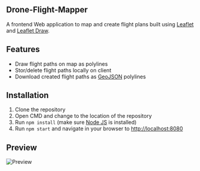 ## Drone-Flight-Mapper
A frontend Web application to map and create flight plans built using [Leaflet](http://leafletjs.com) and [Leaflet Draw](https://github.com/Leaflet/Leaflet.draw). 

## Features
* Draw flight paths on map as polylines
* Stor/delete flight paths locally on client 
* Download created flight paths as [GeoJSON](http://geojson.org/) polylines

## Installation
1. Clone the repository
2. Open CMD and change to the location of the repository
2. Run `npm install` (make sure [Node JS](https://nodejs.org/en/) is installed)
3. Run `npm start` and navigate in your browser to [http://localhost:8080](http://localhost:8080)

## Preview
![Preview](https://i.imgur.com/UpO6NjS.png)
